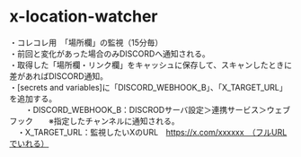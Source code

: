 # x-location-watcher  
  
・コレコレ用　「場所欄」の監視（15分毎）  
・前回と変化があった場合のみDISCORDへ通知される。  
・取得した「場所欄・リンク欄」をキャッシュに保存して、スキャンしたときに差があればDISCORD通知。  
・[secrets and variables]に「DISCORD_WEBHOOK_B」、「X_TARGET_URL」を追加する。  
　　・DISCORD_WEBHOOK_B：DISCRODサーバ設定＞連携サービス＞ウェブフック　　※指定したチャンネルに通知される。  
  　・X_TARGET_URL：監視したいXのURL　https://x.com/xxxxxx　（フルURLでいれる）  
